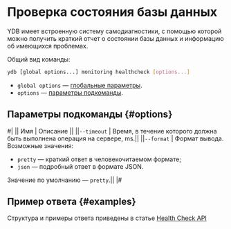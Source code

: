 # Проверка состояния базы данных

YDB имеет встроенную систему самодиагностики, с помощью которой можно получить краткий отчет о состоянии базы данных и информацию об имеющихся проблемах.

Общий вид команды:

```bash
ydb [global options...] monitoring healthcheck [options...]
```

* `global options` — [глобальные параметры](global-options.md).
* `options` — [параметры подкоманды](#options).

## Параметры подкоманды {#options}

#|
|| Имя | Описание ||
||`--timeout` | Время, в течение которого должна быть выполнена операция на сервере, ms.||
||`--format` | Формат вывода. Возможные значения:

* `pretty` — краткий ответ в человекочитаемом формате;
* `json` — подробный ответ в формате JSON.

Значение по умолчанию — `pretty`.||
|#

## Пример ответа {#examples}

Структура и примеры ответа приведены в статье [Health Check API](../../ydb-sdk/health-check-api.md#response-structure)
